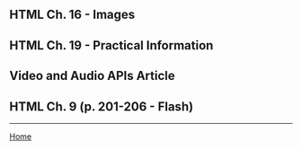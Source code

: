 ## HTML Ch. 16 - Images




## HTML Ch. 19 - Practical Information




## Video and Audio APIs Article



## HTML Ch. 9 (p. 201-206 - Flash)



---
[Home](https://jchinzi.github.io/reading-notes/)